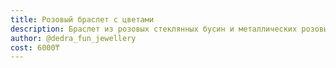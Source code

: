 ```yaml
---
title: Розовый браслет с цветами
description: Браслет из розовых стеклянных бусин и металлических розовых цветочков
author: @dedra_fun_jewellery
cost: 6000₸
---
```


